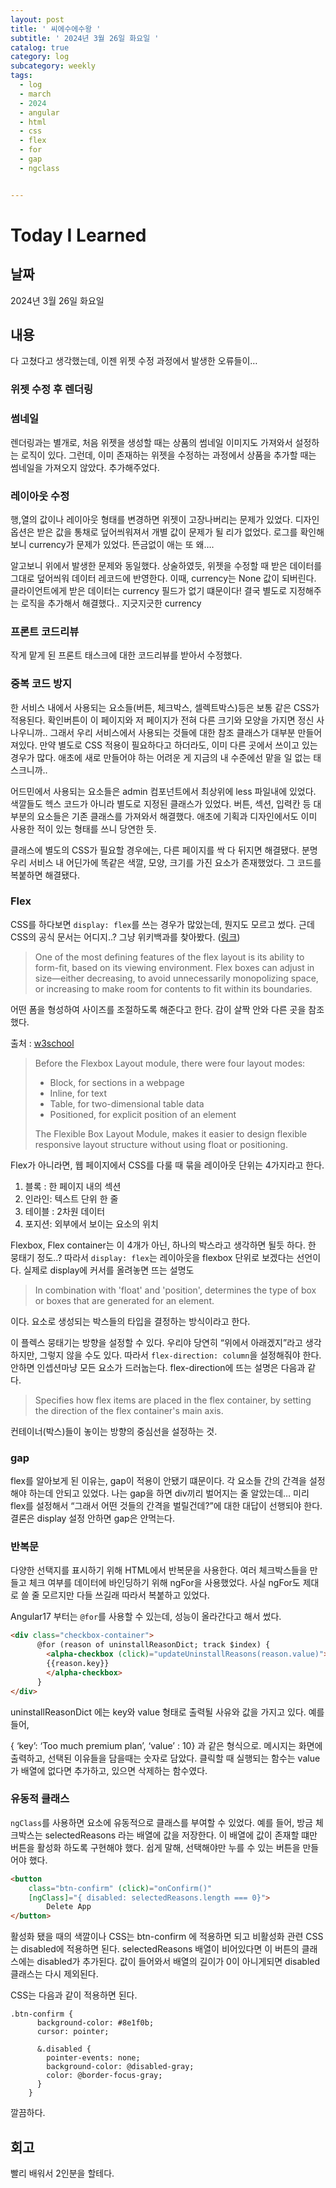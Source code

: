 ```yaml
---
layout: post
title: ' 씨에수에수왕 '
subtitle: ' 2024년 3월 26일 화요일 '
catalog: true
category: log
subcategory: weekly
tags:
  - log
  - march
  - 2024
  - angular
  - html
  - css
  - flex
  - for
  - gap
  - ngclass


---
```


# Today I Learned

## 날짜

2024년 3월 26일 화요일

## 내용

다 고쳤다고 생각했는데, 이젠 위젯 수정 과정에서 발생한 오류들이…

### 위젯 수정 후 렌더링

### 썸네일

렌더링과는 별개로, 처음 위젯을 생성할 때는 상품의 썸네일 이미지도 가져와서 설정하는 로직이 있다. 그런데, 이미 존재하는 위젯을 수정하는 과정에서 상품을 추가할 때는 썸네일을 가져오지 않았다. 추가해주었다.

### 레이아웃 수정

 행,열의 값이나 레이아웃 형태를 변경하면 위젯이 고장나버리는 문제가 있었다. 디자인 옵션은 받은 값을 통채로 덮어씌워져서 개별 값이 문제가 될 리가 없었다. 로그를 확인해보니 currency가 문제가 있었다. 뜬금없이 애는 또 왜….

 알고보니 위에서 발생한 문제와 동일했다. 상술하였듯, 위젯을 수정할 때 받은 데이터를 그대로 덮어씌워 데이터 레코드에 반영한다. 이때, currency는 None 값이 되버린다. 클라이언트에게 받은 데이터는 currency 필드가 없기 떄문이다! 결국 별도로 지정해주는 로직을 추가해서 해결했다.. 지긋지긋한 currency

### 프론트 코드리뷰

작게 맡게 된 프론트 태스크에 대한 코드리뷰를 받아서 수정했다.

### 중복 코드 방지

한 서비스 내에서 사용되는 요소들(버튼, 체크박스, 셀렉트박스)등은 보통 같은 CSS가 적용된다. 확인버튼이 이 페이지와 저 페이지가 전혀 다른 크기와 모양을 가지면 정신 사나우니까.. 그래서 우리 서비스에서 사용되는 것들에 대한 참조 클래스가 대부분 만들어져있다. 만약 별도로 CSS 적용이 필요하다고 하더라도, 이미 다른 곳에서 쓰이고 있는 경우가 많다. 애초에 새로 만들어야 하는 어려운 게 지금의 내 수준에선 맡을 일 없는 태스크니까.. 

 어드민에서 사용되는 요소들은 admin 컴포넌트에서 최상위에 less 파일내에 있었다. 색깔들도 헥스 코드가 아니라 별도로 지정된 클래스가 있었다. 버튼, 섹션, 입력칸 등 대부분의 요소들은 기존 클래스를 가져와서 해결했다. 애초에 기획과 디자인에서도 이미 사용한 적이 있는 형태를 쓰니 당연한 듯.

클래스에 별도의 CSS가 필요할 경우에는, 다른 페이지를 싹 다 뒤지면 해결됐다. 분명 우리 서비스 내 어딘가에 똑같은 색깔, 모양, 크기를 가진 요소가 존재했었다. 그 코드를 복붙하면 해결됐다.

### Flex

CSS를 하다보면 `display: flex`를 쓰는 경우가 많았는데, 뭔지도 모르고 썼다. 근데 CSS의 공식 문서는 어디지..? 그냥 위키백과를 찾아봤다. ([링크](https://en.wikipedia.org/wiki/CSS_Flexible_Box_Layout))

> One of the most defining features of the flex layout is its ability to form-fit, based on its viewing environment. Flex boxes can adjust in size—either decreasing, to avoid unnecessarily monopolizing space, or increasing to make room for contents to fit within its boundaries.
> 

어떤 폼을 형성하여 사이즈를 조절하도록 해준다고 한다. 감이 살짝 안와 다른 곳을 참조했다.

출처 : [w3school](https://www.w3schools.com/css/css3_flexbox.asp)

> Before the Flexbox Layout module, there were four layout modes:
> 
> - Block, for sections in a webpage
> - Inline, for text
> - Table, for two-dimensional table data
> - Positioned, for explicit position of an element
> 
> The Flexible Box Layout Module, makes it easier to design flexible responsive layout structure without using float or positioning.
> 

Flex가 아니라면, 웹 페이지에서 CSS를 다룰 때 묶을 레이아웃 단위는 4가지라고 한다.

1. 블록 : 한 페이지 내의 섹션
2. 인라인: 텍스트 단위 한 줄
3. 테이블 : 2차원 데이터
4. 포지션: 외부에서 보이는 요소의 위치

Flexbox, Flex container는 이 4개가 아닌, 하나의 박스라고 생각하면 될듯 하다. 한 뭉태기 정도..? 따라서 `display: flex`는 레이아웃을 flexbox 단위로 보겠다는 선언이다. 실제로 display에 커서를 올려놓면 뜨는 설명도 

> In combination with 'float' and 'position', determines the type of box or boxes that are generated for an element.
> 

이다. 요소로 생성되는 박스들의 타입을 결정하는 방식이라고 한다. 

 이 플렉스 뭉태기는 방향을 설정할 수 있다. 우리야 당연히 “위에서 아래겠지”라고 생각하지만, 그렇지 않을 수도 있다. 따라서 `flex-direction: column`을 설정해줘야 한다. 안하면 인셉션마냥 모든 요소가 드러눕는다. flex-direction에 뜨는 설명은 다음과 같다.

> Specifies how flex items are placed in the flex container, by setting the direction of the flex container's main axis.
> 

컨테이너(박스)들이 놓이는 방향의 중심선을 설정하는 것.

### gap

flex를 알아보게 된 이유는, gap이 적용이 안됐기 떄문이다. 각 요소들 간의 간격을 설정해야 하는데 안되고 있었다. 나는 gap을 하면 div끼리 벌어지는 줄 알았는데… 미리 flex를 설정해서 “그래서 어떤 것들의 간격을 벌릴건데?”에 대한 대답이 선행되야 한다. 결론은 display 설정 안하면 gap은 안먹는다. 

### 반복문

다양한 선택지를 표시하기 위해 HTML에서 반복문을 사용한다. 여러 체크박스들을 만들고 체크 여부를 데이터에 바인딩하기 위해 ngFor을 사용했었다. 사실 ngFor도 제대로 쓸 줄 모르지만 다들 쓰길래 따라서 복붙하고 있었다. 

Angular17 부터는 `@for`를 사용할 수 있는데, 성능이 올라간다고 해서 썼다. 

```html
<div class="checkbox-container">
      @for (reason of uninstallReasonDict; track $index) {
        <alpha-checkbox (click)="updateUninstallReasons(reason.value)">
        {{reason.key}}
        </alpha-checkbox>
      }
</div>
```

uninstallReasonDict 에는 key와 value 형태로 출력될 사유와 값을 가지고 있다. 예를 들어, 

{ ‘key’: ‘Too much premium plan’, ‘value’ : 10} 과 같은 형식으로. 메시지는 화면에 출력하고, 선택된 이유들을 담을때는 숫자로 담았다. 클릭할 때 실행되는 함수는 value가 배열에 없다면 추가하고, 있으면 삭제하는 함수였다.

### 유동적 클래스

`ngClass`를 사용하면 요소에 유동적으로 클래스를 부여할 수 있었다. 예를 들어, 방금 체크박스는 selectedReasons 라는 배열에 값을 저장한다. 이 배열에 값이 존재할 떄만 버튼을 활성화 하도록 구현해야 했다. 쉽게 말해, 선택해야만 누를 수 있는 버튼을 만들어야 했다.

```html
<button 
	class="btn-confirm" (click)="onConfirm()" 
	[ngClass]="{ disabled: selectedReasons.length === 0}">
		Delete App
</button>
```

활성화 됐을 때의 색깔이나 CSS는 btn-confirm 에 적용하면 되고 비활성화 관련 CSS는 disabled에 적용하면 된다. selectedReasons 배열이 비어있다면 이 버튼의 클래스에는 disabled가 추가된다. 값이 들어와서 배열의 길이가 0이 아니게되면 disabled 클래스는 다시 제외된다.

CSS는 다음과 같이 적용하면 된다.

```less
.btn-confirm {
      background-color: #8e1f0b;
      cursor: pointer;

      &.disabled {
        pointer-events: none;
        background-color: @disabled-gray;
        color: @border-focus-gray;
      }
    }
```

깔끔하다.

## 회고

빨리 배워서 2인분을 할테다.